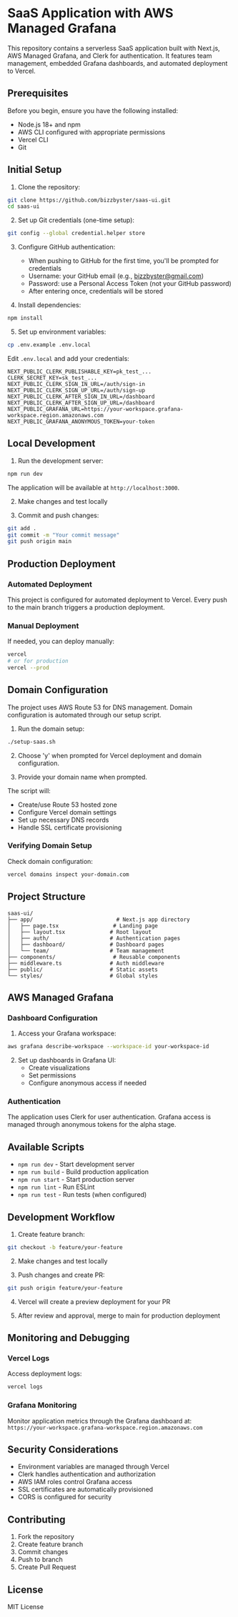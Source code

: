 # SaaS Application with AWS Managed Grafana

This repository contains a serverless SaaS application built with Next.js, AWS Managed Grafana, and Clerk for authentication. It features team management, embedded Grafana dashboards, and automated deployment to Vercel.

## Prerequisites

Before you begin, ensure you have the following installed:

- Node.js 18+ and npm
- AWS CLI configured with appropriate permissions
- Vercel CLI
- Git

## Initial Setup

1. Clone the repository:
```bash
git clone https://github.com/bizzbyster/saas-ui.git
cd saas-ui
```

2. Set up Git credentials (one-time setup):
```bash
git config --global credential.helper store
```

3. Configure GitHub authentication:
   - When pushing to GitHub for the first time, you'll be prompted for credentials
   - Username: your GitHub email (e.g., bizzbyster@gmail.com)
   - Password: use a Personal Access Token (not your GitHub password)
   - After entering once, credentials will be stored

4. Install dependencies:
```bash
npm install
```

5. Set up environment variables:
```bash
cp .env.example .env.local
```

Edit `.env.local` and add your credentials:
```env
NEXT_PUBLIC_CLERK_PUBLISHABLE_KEY=pk_test_...
CLERK_SECRET_KEY=sk_test_...
NEXT_PUBLIC_CLERK_SIGN_IN_URL=/auth/sign-in
NEXT_PUBLIC_CLERK_SIGN_UP_URL=/auth/sign-up
NEXT_PUBLIC_CLERK_AFTER_SIGN_IN_URL=/dashboard
NEXT_PUBLIC_CLERK_AFTER_SIGN_UP_URL=/dashboard
NEXT_PUBLIC_GRAFANA_URL=https://your-workspace.grafana-workspace.region.amazonaws.com
NEXT_PUBLIC_GRAFANA_ANONYMOUS_TOKEN=your-token
```

## Local Development

1. Run the development server:
```bash
npm run dev
```

The application will be available at `http://localhost:3000`.

2. Make changes and test locally

3. Commit and push changes:
```bash
git add .
git commit -m "Your commit message"
git push origin main
```

## Production Deployment

### Automated Deployment

This project is configured for automated deployment to Vercel. Every push to the main branch triggers a production deployment.

### Manual Deployment

If needed, you can deploy manually:

```bash
vercel
# or for production
vercel --prod
```

## Domain Configuration

The project uses AWS Route 53 for DNS management. Domain configuration is automated through our setup script.

1. Run the domain setup:
```bash
./setup-saas.sh
```

2. Choose 'y' when prompted for Vercel deployment and domain configuration.

3. Provide your domain name when prompted.

The script will:
- Create/use Route 53 hosted zone
- Configure Vercel domain settings
- Set up necessary DNS records
- Handle SSL certificate provisioning

### Verifying Domain Setup

Check domain configuration:
```bash
vercel domains inspect your-domain.com
```

## Project Structure

```
saas-ui/
├── app/                          # Next.js app directory
│   ├── page.tsx                 # Landing page
│   ├── layout.tsx              # Root layout
│   ├── auth/                   # Authentication pages
│   ├── dashboard/              # Dashboard pages
│   └── team/                   # Team management
├── components/                  # Reusable components
├── middleware.ts               # Auth middleware
├── public/                     # Static assets
└── styles/                     # Global styles
```

## AWS Managed Grafana

### Dashboard Configuration

1. Access your Grafana workspace:
```bash
aws grafana describe-workspace --workspace-id your-workspace-id
```

2. Set up dashboards in Grafana UI:
   - Create visualizations
   - Set permissions
   - Configure anonymous access if needed

### Authentication

The application uses Clerk for user authentication. Grafana access is managed through anonymous tokens for the alpha stage.

## Available Scripts

- `npm run dev` - Start development server
- `npm run build` - Build production application
- `npm run start` - Start production server
- `npm run lint` - Run ESLint
- `npm run test` - Run tests (when configured)

## Development Workflow

1. Create feature branch:
```bash
git checkout -b feature/your-feature
```

2. Make changes and test locally

3. Push changes and create PR:
```bash
git push origin feature/your-feature
```

4. Vercel will create a preview deployment for your PR

5. After review and approval, merge to main for production deployment

## Monitoring and Debugging

### Vercel Logs

Access deployment logs:
```bash
vercel logs
```

### Grafana Monitoring

Monitor application metrics through the Grafana dashboard at:
`https://your-workspace.grafana-workspace.region.amazonaws.com`

## Security Considerations

- Environment variables are managed through Vercel
- Clerk handles authentication and authorization
- AWS IAM roles control Grafana access
- SSL certificates are automatically provisioned
- CORS is configured for security

## Contributing

1. Fork the repository
2. Create feature branch
3. Commit changes
4. Push to branch
5. Create Pull Request

## License

MIT License